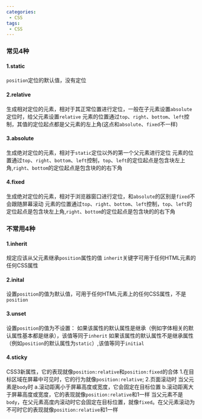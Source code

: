 ```yaml
---
categories:
 - CSS
tags:
 - CSS
---
```

### 常见4种

#### 1.static

`position`定位的默认值，没有定位

#### 2.relative
生成相对定位的元素，相对于其正常位置进行定位，一般在子元素设置`absolute`定位时，给父元素设置`relative`
元素的位置通过`top`、`right`、`bottom`、`left`控制，其值的定位起点都是父元素的左上角(这点和`absolute`、`fixed`不一样)

#### 3.absolute
生成绝对定位的元素，相对于`static`定位以外的第一个父元素进行定位
元素的位置通过`top`、`right`、`bottom`、`left`控制，`top`、`left`的定位起点是包含块左上角,`right`、`bottom`的定位起点是包含块的的右下角

#### 4.fixed
生成绝对定位的元素，相对于浏览器窗口进行定位，和`absolute`的区别是`fixed`不会跟随屏幕滚动
元素的位置通过`top`、`right`、`bottom`、`left`控制，`top`、`left`的定位起点是包含块左上角,`right`、`bottom`的定位起点是包含块的的右下角

### 不常用4种

#### 1.inherit
规定应该从父元素继承`position`属性的值
`inherit`关键字可用于任何HTML元素的任何CSS属性

#### 2.inital
设置`position`的值为默认值，可用于任何HTML元素上的任何CSS属性，不是`position`

#### 3.unset
设置`position`的值为不设置：
如果该属性的默认属性是继承（例如字体相关的默认属性基本都是继承），该值等同于`inherit`
如果该属性的默认属性不是继承属性（例如`position`的默认属性为`static`）,该值等同于`initial`

#### 4.sticky
CSS3新属性，它的表现就像`position:relative`和`position:fixed`的合体
1.在目标区域在屏幕中可见时，它的行为就像`position:relative`;
2.页面滚动时
当父元素是`body`时
a.滚动距离小于屏幕高度或宽度，它会固定在目标位置
b.滚动距离大于屏幕高度或宽度，它的表现就像`position:relative`和1一样
当父元素不是`body`，在父元素高度内滚动时它会固定在目标位置，就像`fixed`。在父元素滚动为不可时它的表现就像`position:relative`和1一样



